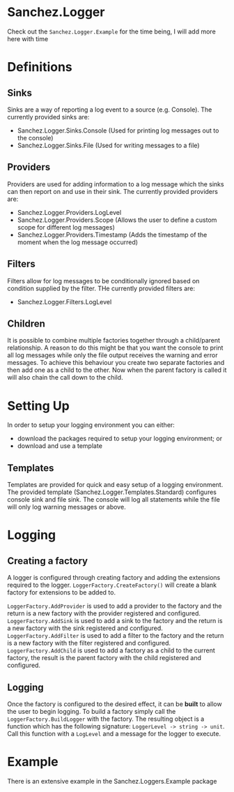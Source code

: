 # Sanchez.Logger

Check out the `Sanchez.Logger.Example` for the time being, I will add more here with time

# Definitions
## Sinks
Sinks are a way of reporting a log event to a source (e.g. Console). The currently provided sinks are:

- Sanchez.Logger.Sinks.Console (Used for printing log messages out to the console)
- Sanchez.Logger.Sinks.File (Used for writing messages to a file)

## Providers
Providers are used for adding information to a log message which the sinks can then report on and use in their sink. The currently provided providers are:

- Sanchez.Logger.Providers.LogLevel
- Sanchez.Logger.Providers.Scope (Allows the user to define a custom scope for different log messages)
- Sanchez.Logger.Providers.Timestamp (Adds the timestamp of the moment when the log message occurred)

## Filters
Filters allow for log messages to be conditionally ignored based on condition supplied by the filter. THe currently provided filters are:

- Sanchez.Logger.Filters.LogLevel

## Children
It is possible to combine multiple factories together through a child/parent relationship. A reason to do this might be that you want the console to print all log messages while only the file output receives the warning and error messages. To achieve this behaviour you create two separate factories and then add one as a child to the other. Now when the parent factory is called it will also chain the call down to the child.

# Setting  Up
In order to setup your logging environment you can either:
 
 - download the packages required to setup your logging environment; or
 - download and use a template
 
 ## Templates
 Templates are provided for quick and easy setup of a logging environment. The provided template (Sanchez.Logger.Templates.Standard) configures console sink and file sink. The console will log all statements while the file will only log warning messages or above.

# Logging

## Creating a factory
A logger is configured through creating factory and adding the extensions required to the logger. `LoggerFactory.CreateFactory()` will create a blank factory for extensions to be added to.

`LoggerFactory.AddProvider` is used to add a provider to the factory and the return is a new factory with the provider registered and configured.
`LoggerFactory.AddSink` is used to add a sink to the factory and the return is a new factory with the sink registered and configured.
`LoggerFactory.AddFilter` is used to add a filter to the factory and the return is a new factory with the filter registered and configured.
`LoggerFactory.AddChild` is used to add a factory as a child to the current factory, the result is the parent factory with the child registered and configured.

## Logging
Once the factory is configured to the desired effect, it can be **built** to allow the user to begin logging. To build a factory simply call the `LoggerFactory.BuildLogger` with the factory. The resulting object is a function which has the following signature: `LoggerLevel -> string -> unit`. Call this function with a `LogLevel` and a message for the logger to execute.

# Example
There is an extensive example in the Sanchez.Loggers.Example package